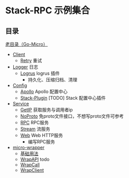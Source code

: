 # Stack-RPC 示例集合

## 目录

[老目录（Go-Micro）](./deprecated)

- [Client](./client)
  - [Retry](./client/retry) 重试
- [Logger](./logger) 日志
  - [Logrus](./logger/logrus) logrus 插件
    - 持久化、压缩归档、清理
- [Config](./config)
  - [Apollo](./config/apollo) Apollo 配置中心
  - [Stack-Plugin](./config/stack) [TODO] Stack 配置中心插件
- [Service](./service)
  - [GetIP](./service/getip) 获取服务与调用者ip
  - [NoProto](./service/noproto) 免proto文件接口，不想写proto文件可参考
  - [RPC](./service/rpc) RPC服务
  - [Stream](./service/stream) 流服务
  - [Web](./service/web) Web HTTP服务
    - 编写RPC服务  
- [micro-wrapper](./wrapper) 
  - [基础用法](./wrapper/basic)
  - [WrapAPI](./wrapper/handler) todo
  - [WrapCall](./wrapper/call)
  - [WrapClient](./wrapper/client)
